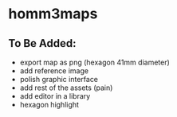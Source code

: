 # homm3maps

## To Be Added:
- export map as png (hexagon 41mm diameter)
- add reference image
- polish graphic interface
- add rest of the assets (pain)
- add editor in a library
- hexagon highlight

